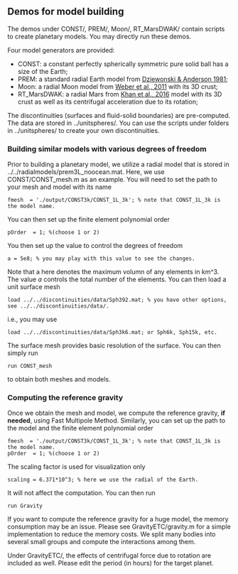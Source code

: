 ## Demos for model building
The demos under CONST/, PREM/, Moon/, RT_MarsDWAK/ contain scripts to create planetary models. 
You may directly run these demos. 

Four model generators are provided:
+ CONST: a constant perfectly spherically symmetric pure solid ball has a size of the Earth;
+ PREM: a standard radial Earth model from [Dziewonski & Anderson 1981](https://www.sciencedirect.com/science/article/pii/0031920181900467); 
+ Moon: a radial Moon model from [Weber et al., 2011](https://science.sciencemag.org/content/331/6015/309) with its 3D crust; 
+ RT_MarsDWAK: a radial Mars from [Khan et al., 2016](https://www.sciencedirect.com/science/article/pii/S0031920116300875) model with its 3D crust as well as its centrifugal acceleration due to its rotation; 

The discontinuities (surfaces and fluid-solid boundaries) are pre-computed. The data are stored in ../unitspheres/. You can use the scripts under folders in ../unitspheres/ to create your own discontinuities. 

### Building similar models with various degrees of freedom 
Prior to building a planetary model, we utilize a radial model that is stored in ../../radialmodels/prem3L_noocean.mat. 
Here, we use CONST/CONST_mesh.m as an example. You will need to set the path to your mesh and model with its name 
~~~
fmesh  = './output/CONST3k/CONST_1L_3k'; % note that CONST_1L_3k is the model name. 
~~~
You can then set up the finite element polynomial order 
~~~
pOrder  = 1; %(choose 1 or 2)
~~~
You then set up the value to control the degrees of freedom 
~~~
a = 5e8; % you may play with this value to see the changes. 
~~~
Note that a here denotes the maximum volumn of any elements in km^3. The value _a_ controls the total number of the elements. 
You can then load a unit surface mesh 
~~~
load ../../discontinuities/data/Sph392.mat; % you have other options, see ../../discontinuities/data/. 
~~~
i.e., you may use 
~~~
load ../../discontinuities/data/Sph3k6.mat; or Sph6k, Sph15k, etc.  
~~~
The surface mesh provides basic resolution of the surface. You can then simply run 
~~~
run CONST_mesh
~~~
to obtain both meshes and models. 

### Computing the reference gravity 
Once we obtain the mesh and model, we compute the reference gravity, **if needed**, using Fast Multipole Method. 
Similarly, you can set up the path to the model and the finite element polynomial order 
~~~
fmesh  = './output/CONST3k/CONST_1L_3k'; % note that CONST_1L_3k is the model name. 
pOrder  = 1; %(choose 1 or 2)
~~~
The scaling factor is used for visualization only 
~~~
scaling = 6.371*10^3; % here we use the radial of the Earth. 
~~~
It will not affect the computation. You can then run 
~~~
run Gravity
~~~
If you want to compute the reference gravity for a huge model, the memory consumption may be an issue. 
Please see GravityETC/gravity.m for a simple implementation to reduce the memory costs. 
We split many bodies into several small groups and compute the interactions among them. 

Under GravityETC/, the effects of centrifugal force due to rotation are included as well. Please edit the 
period (in hours) for the target planet. 
